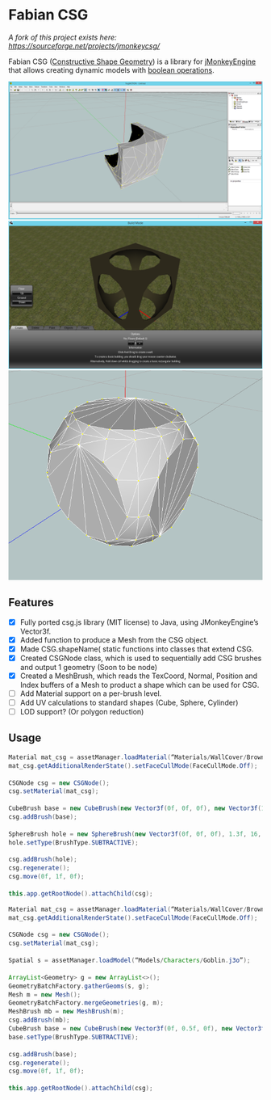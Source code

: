 # Fabian CSG

*A fork of this project exists here: <https://sourceforge.net/projects/jmonkeycsg/>*

Fabian CSG ([Constructive Shape Geometry](http://en.wikipedia.org/wiki/Constructive_solid_geometry)) is a library for [jMonkeyEngine](http://jmonkeyengine.org) that allows creating dynamic models with [boolean operations](http://en.wikipedia.org/wiki/Boolean_operations_on_polygons). 


![Boolean Subtraction](img/1.png)  
![Boolean Intersection](img/2.png)  
![Boolean Difference](img/3.png)

## Features

- [x] Fully ported csg.js library (MIT license) to Java, using JMonkeyEngine’s Vector3f.
- [x] Added function to produce a Mesh from the CSG object.
- [x] Made CSG.shapeName( static functions into classes that extend CSG.
- [x] Created CSGNode class, which is used to sequentially add CSG brushes and output 1 geometry (Soon to be node)
- [x] Created a MeshBrush, which reads the TexCoord, Normal, Position and Index buffers of a Mesh to product a shape which can be used for CSG.
- [ ] Add Material support on a per-brush level.
- [ ] Add UV calculations to standard shapes (Cube, Sphere, Cylinder)
- [ ] LOD support? (Or polygon reduction)

## Usage

```java
Material mat_csg = assetManager.loadMaterial(“Materials/WallCover/BrownBricks.j3m”);
mat_csg.getAdditionalRenderState().setFaceCullMode(FaceCullMode.Off);

CSGNode csg = new CSGNode();
csg.setMaterial(mat_csg);

CubeBrush base = new CubeBrush(new Vector3f(0f, 0f, 0f), new Vector3f(1f, 1f, 1f));
csg.addBrush(base);

SphereBrush hole = new SphereBrush(new Vector3f(0f, 0f, 0f), 1.3f, 16, 8);
hole.setType(BrushType.SUBTRACTIVE);

csg.addBrush(hole);
csg.regenerate();
csg.move(0f, 1f, 0f);

this.app.getRootNode().attachChild(csg);
```


```java
Material mat_csg = assetManager.loadMaterial(“Materials/WallCover/BrownBricks.j3m”);
mat_csg.getAdditionalRenderState().setFaceCullMode(FaceCullMode.Off);

CSGNode csg = new CSGNode();
csg.setMaterial(mat_csg);

Spatial s = assetManager.loadModel(“Models/Characters/Goblin.j3o”);

ArrayList<Geometry> g = new ArrayList<>();
GeometryBatchFactory.gatherGeoms(s, g);
Mesh m = new Mesh();
GeometryBatchFactory.mergeGeometries(g, m);
MeshBrush mb = new MeshBrush(m);
csg.addBrush(mb);
CubeBrush base = new CubeBrush(new Vector3f(0f, 0.5f, 0f), new Vector3f(1f, 0.1f, 1f));
base.setType(BrushType.SUBTRACTIVE);

csg.addBrush(base);
csg.regenerate();
csg.move(0f, 1f, 0f);

this.app.getRootNode().attachChild(csg);
```

